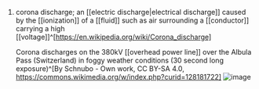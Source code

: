 1. corona discharge; an [[electric discharge|electrical discharge]] caused by the [[ionization]] of a [[fluid]] such as air surrounding a [[conductor]] carrying a high [[voltage]]^[https://en.wikipedia.org/wiki/Corona_discharge]

	Corona discharges on the 380kV [[overhead power line]] over the Albula Pass (Switzerland) in foggy weather conditions (30 second long exposure)^[By Schnubo - Own work, CC BY-SA 4.0, https://commons.wikimedia.org/w/index.php?curid=128181722] ![image](https://upload.wikimedia.org/wikipedia/commons/f/f5/Koronaentladungen_an_Hochspannungsleitung.jpg)
